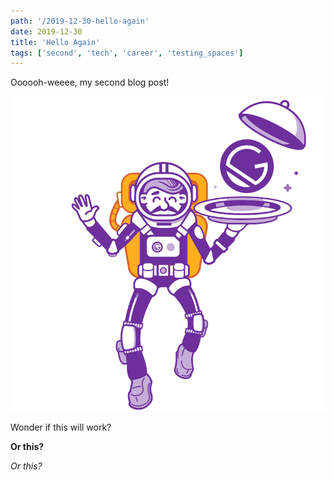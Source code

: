 ```yaml
---
path: '/2019-12-30-hello-again'
date: 2019-12-30
title: 'Hello Again'
tags: ['second', 'tech', 'career', 'testing_spaces']
---
```

Oooooh-weeee, my second blog post!

![Gatsby Image](./gatsby-astronaut.png)

Wonder if this will work?

**Or this?**

*Or this?*